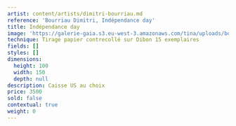 ```yaml
---
artist: content/artists/dimitri-bourriau.md
reference: 'Bourriau Dimitri, Indépendance day'
title: Indépendance day
image: 'https://galerie-gaia.s3.eu-west-3.amazonaws.com/tina/uploads/bourriau-dimitri/DimitriBourriau_IndepenceDay_2018.jpg'
technique: Tirage papier contrecollé sur Dibon 15 exemplaires
fields: []
styles: []
dimensions:
  height: 100
  width: 150
  depth: null
description: Caisse US au choix
price: 3500
sold: false
contextual: true
weight: 0
---
```


